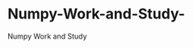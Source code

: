    # Numpy-Work-and-Study-
Numpy Work and Study 
                
                
                                  
                                  
                                    
                                                                                               
                                                                                                                                     
                     
                         
                       
                                            
                                                                       
                                                                                        
            
                  
                                               
                 
